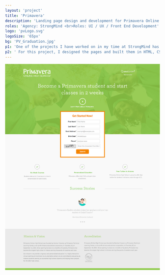 ```yaml
---
layout: 'project'
title: 'Primavera'
description: 'Landing page design and development for Primavera Online High School.'
roles: 'Agency: StrongMind <br>Roles: UI / UX / Front End Development'
logo: 'pvLogo.svg'
logoSize: '65px'
bg: 'PV_Graduation.jpg'
p1: 'One of the projects I have worked on in my time at StrongMind has been working with our digital marketing specialist to develop high performing landing pages. Landing page design follows the scientific method where you make a hypothesis, and you create a test to validate your assumptions.'
p2: ' For this project, I designed the pages and built them in HTML, CSS, and JS. The idea was to build something lightweight that could be iterated quickly. After A/B testing we learned that more sales focused content increased conversions more than pretty design. '
---
```


![Primavera Landing Page](../assets/images/LPV3.jpg)
